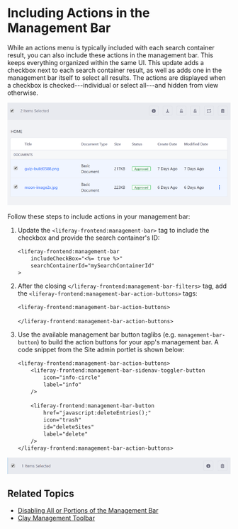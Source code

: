 # Including Actions in the Management Bar

While an actions menu is typically included with each search container result, you can also include these actions in the management bar. This keeps everything organized within the same UI. This update adds a checkbox next to each search container result, as well as adds one in the management bar itself to select all results. The actions are displayed when a checkbox is checked---individual or select all---and hidden from view otherwise. 

![You can select individual results or all results at once.](./including-actions-in-the-management-bar/images/01.png)

Follow these steps to include actions in your management bar:

1. Update the `<liferay-frontend:management-bar>` tag to include the checkbox and provide the search container's ID:

    ```markup
    <liferay-frontend:management-bar
    	includeCheckBox="<%= true %>"
    	searchContainerId="mySearchContainerId"
    >
    ```

1. After the closing `</liferay-frontend:management-bar-filters>` tag, add the `<liferay-frontend:management-bar-action-buttons>` tags:

    ```markup
    <liferay-frontend:management-bar-action-buttons>

    </liferay-frontend:management-bar-action-buttons>
    ```

1. Use the available management bar button taglibs (e.g. `management-bar-button`) to build the action buttons for your app's management bar. A code snippet from the Site admin portlet is shown below: 

    ```markup
    <liferay-frontend:management-bar-action-buttons>
    	<liferay-frontend:management-bar-sidenav-toggler-button
    		icon="info-circle"
    		label="info"
    	/>

    	<liferay-frontend:management-bar-button
    		href="javascript:deleteEntries();"
    		icon="trash"
    		id="deleteSites"
    		label="delete"
    	/>
    </liferay-frontend:management-bar-action-buttons>
    ```

![You can have as many actions as your app requires.](./including-actions-in-the-management-bar/images/02.png)

## Related Topics

* [Disabling All or Portions of the Management Bar](./disabling-the-management-bar.md)
* [Clay Management Toolbar](../clay-tag-library/clay-management-toolbar.md)